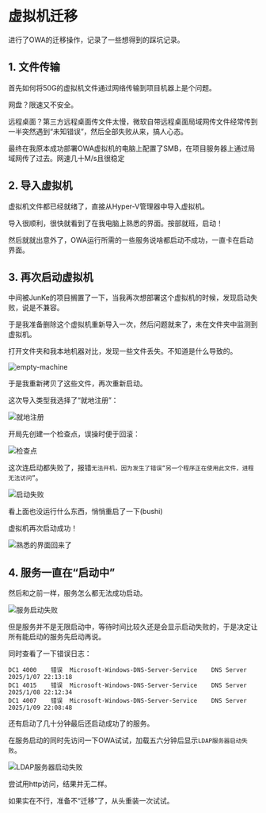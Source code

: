 <!--
 * @Author: LetMeFly
 * @Date: 2025-01-10 21:26:23
 * @LastEditors: LetMeFly.xyz
 * @LastEditTime: 2025-01-10 23:14:00
-->
# 虚拟机迁移

进行了OWA的迁移操作，记录了一些想得到的踩坑记录。

## 1. 文件传输

首先如何将50G的虚拟机文件通过网络传输到项目机器上是个问题。

网盘？限速又不安全。

远程桌面？第三方远程桌面传文件太慢，微软自带远程桌面局域网传文件经常传到一半突然遇到“未知错误”，然后全部失败从来，搞人心态。

最终在我原本成功部署OWA虚拟机的电脑上配置了SMB，在项目服务器上通过局域网传了过去。网速几十M/s且很稳定

## 2. 导入虚拟机

虚拟机文件都已经就绪了，直接从Hyper-V管理器中导入虚拟机。

导入很顺利，很快就看到了在我电脑上熟悉的界面。按部就班，启动！

然后就就出意外了，OWA运行所需的一些服务说啥都启动不成功，一直卡在启动界面。

## 3. 再次启动虚拟机

中间被JunKe的项目搁置了一下，当我再次想部署这个虚拟机的时候，发现启动失败，说是不兼容。

于是我准备删除这个虚拟机重新导入一次，然后问题就来了，未在文件夹中监测到虚拟机。

打开文件夹和我本地机器对比，发现一些文件丢失。不知道是什么导致的。

![empty-machine](del/empty-machine.png)

于是我重新拷贝了这些文件，再次重新启动。

这次导入类型我选择了“就地注册”：

![就地注册](del/就地注册.png)

开局先创建一个检查点，误操时便于回滚：

![检查点](del/检查点.png)

这次连启动都失败了，报错`无法开机，因为发生了错误“另一个程序正在使用此文件，进程无法访问”`。

![启动失败](del/启动失败.png)

看上面也没运行什么东西，悄悄重启了一下(bushi)

虚拟机再次启动成功！

![熟悉的界面回来了](del/熟悉的界面回来了.png)

## 4. 服务一直在“启动中”

然后和之前一样，服务怎么都无法成功启动。

![服务启动失败](del/服务启动失败.png)

但是服务并不是无限启动中，等待时间比较久还是会显示启动失败的，于是决定让所有能启动的服务先启动再说。

同时查看了一下错误日志：

```
DC1	4000	错误	Microsoft-Windows-DNS-Server-Service	DNS Server	2025/1/07 22:13:18
DC1	4015	错误	Microsoft-Windows-DNS-Server-Service	DNS Server	2025/1/08 22:12:34
DC1	4007	错误	Microsoft-Windows-DNS-Server-Service	DNS Server	2025/1/09 22:08:48
```

还有启动了几十分钟最后还启动成功了的服务。

在服务启动的同时先访问一下OWA试试，加载五六分钟后显示`LDAP服务器启动失败`。

![LDAP服务器启动失败](del/LDAP服务器启动失败.png)

尝试用http访问，结果并无二样。

如果实在不行，准备不“迁移”了，从头重装一次试试。
